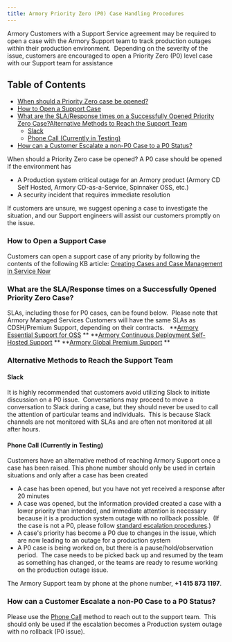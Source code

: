 ```yaml
---
title: Armory Priority Zero (P0) Case Handling Procedures
---
```



Armory Customers with a Support Service agreement may be required to open a case with the Armory Support team to track production outages within their production environment.  Depending on the severity of the issue, customers are encouraged to open a Priority Zero (P0) level case with our Support team for assistance

## Table of Contents
* [When should a Priority Zero case be opened?](#mcetoc_1h50f58lv51)
* [How to Open a Support Case](#mcetoc_1h50f58lv52)
* [What are the SLA/Response times on a Successfully Opened Priority Zero Case?](#mcetoc_1h50f58lv53)[Alternative Methods to Reach the Support Team](#mcetoc_1h50f58lv54)
    * [Slack](#mcetoc_1h50f58lv55)
    * [Phone Call (Currently in Testing)](#mcetoc_1h50f58lv56)
* [How can a Customer Escalate a non-P0 Case to a P0 Status?](#mcetoc_1h50f58lv57)


When should a Priority Zero case be opened?
A P0 case should be opened if the environment has
* A Production system critical outage for an Armory product (Armory CD Self Hosted, Armory CD-as-a-Service, Spinnaker OSS, etc.)
* A security incident that requires immediate resolution

If customers are unsure, we suggest opening a case to investigate the situation, and our Support engineers will assist our customers promptly on the issue.  

### How to Open a Support Case
Customers can open a support case of any priority by following the contents of the following KB article:
[Creating Cases and Case Management in Service Now](https://support.armory.io/support?id=kb_article&sysparm_article=KB0010136)

### What are the SLA/Response times on a Successfully Opened Priority Zero Case?
SLAs, including those for P0 cases, can be found below.  Please note that Armory Managed Services Customers will have the same SLAs as CDSH/Premium Support, depending on their contracts.  
**[Armory Essential Support for OSS](https://support.armory.io/support?id=kb_article&sysparm_article=KB0010007#SLAArmoryEssentialOSS) **
**[Armory Continuous Deployment Self-Hosted Support](https://support.armory.io/support?id=kb_article&sysparm_article=KB0010007#SLAArmoryCDSH) **
**[Armory Global Premium Support](https://support.armory.io/support?id=kb_article&sysparm_article=KB0010007#SLAArmoryPremium) **
 
### Alternative Methods to Reach the Support Team
#### Slack
It is highly recommended that customers avoid utilizing Slack to initiate discussion on a P0 issue.  Conversations may proceed to move a conversation to Slack during a case, but they should never be used to call the attention of particular teams and individuals.  
This is because Slack channels are not monitored with SLAs and are often not monitored at all after hours.  
####  Phone Call (Currently in Testing)
Customers have an alternative method of reaching Armory Support once a case has been raised.
This phone number should only be used in certain situations and only after a case has been created
* A case has been opened, but you have not yet received a response after 20 minutes
* A case was opened, but the information provided created a case with a lower priority than intended, and immediate attention is necessary because it is a production system outage with no rollback possible.  (If the case is not a P0, please follow [standard escalation procedures](https://armory.service-now.com/support?id=kb_article&sysparm_article=KB0010203).)
* A case's priority has become a P0 due to changes in the issue, which are now leading to an outage for a production system
* A P0 case is being worked on, but there is a pause/hold/observation period.  The case needs to be picked back up and resumed by the team as something has changed, or the teams are ready to resume working on the production outage issue.

The Armory Support team by phone at the phone number, **+1 415 873 1197**.
### How can a Customer Escalate a non-P0 Case to a P0 Status?
Please use the [Phone Call](#phone) method to reach out to the support team.  This should only be used if the escalation becomes a Production system outage with no rollback (P0 issue).
 

